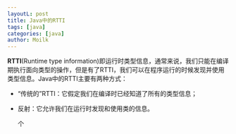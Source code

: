 ```yaml
---
layoutL: post  
title: Java中的RTTI  
tags: [java]  
categories: [java]  
author: Moilk 
---
```


**RTTI**(Runtime type information)即运行时类型信息，通常来说，我们只能在编译期执行面向类型的操作，但是有了RTTI，我们可以在程序运行的时候发现并使用类型信息。Java中的RTTI主要有两种方式：

- “传统的”RTTI：它假定我们在编译时已经知道了所有的类型信息；
- 反射：它允许我们在运行时发现和使用类的信息。

  个